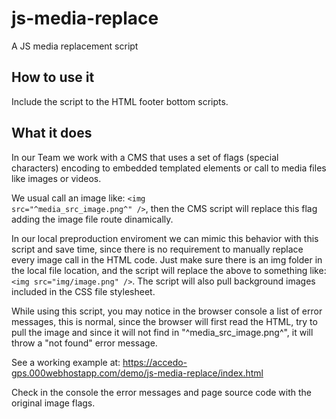 # js-media-replace
A JS media replacement script

## How to use it

Include the script to the HTML footer bottom scripts.

## What it does

In our Team we work with a CMS that uses a set of flags (special characters) encoding to embedded templated elements 
or call to media files like images or videos.

We usual call an image like: <code>&lt;img src="^media_src_image.png^" /&gt;</code>, then the CMS script will replace this flag
adding the image file route dinamically.

In our local preproduction enviroment we can mimic this behavior with this script and save time, since there is no requirement 
to manually replace every image call in the HTML code. Just make sure there is an img folder in the local file location, and the script will replace the above to something like: <code>&lt;img src="img/image.png" /&gt;</code>. The script will also pull background images included in the CSS file stylesheet.

While using this script, you may notice in the browser console a list of error messages, this is normal, since the browser will first read the HTML, try to pull the image and since it will not find in "^media_src_image.png^", it will throw a "not found" error message.

See a working example at: https://accedo-gps.000webhostapp.com/demo/js-media-replace/index.html

Check in the console the error messages and page source code with the original image flags.
